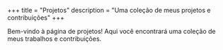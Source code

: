 +++
title = "Projetos"
description = "Uma coleção de meus projetos e contribuições"
+++

Bem-vindo à página de projetos! Aqui você encontrará uma coleção de meus trabalhos e contribuições.
